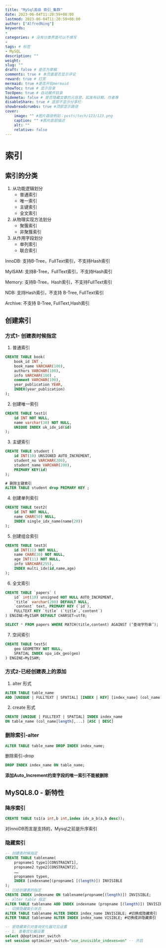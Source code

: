 ```yaml
---
title: "MySql高级 索引_集群"
date: 2023-06-04T11:20:59+08:00
lastmod: 2023-06-04T11:20:59+08:00
author: ["AlfredNing"]
keywords: 
- 
categories: # 没有分类界面可以不填写
- 
tags: # 标签
- MySQL
description: ""
weight:
slug: ""
draft: false # 是否为草稿
comments: true # 本页面是否显示评论
reward: true # 打赏
mermaid: true #是否开启mermaid
showToc: true # 显示目录
TocOpen: true # 自动展开目录
hidemeta: false # 是否隐藏文章的元信息，如发布日期、作者等
disableShare: true # 底部不显示分享栏
showbreadcrumbs: true #顶部显示路径
cover:
    image: "" #图片路径例如：posts/tech/123/123.png
    caption: "" #图片底部描述
    alt: ""
    relative: false
---
```


# 索引

## 索引的分类

1. 从功能逻辑划分
   - 普通索引
   - 唯一索引
   - 主键索引
   - 全文索引
2. 从物理实现方法划分
   - 聚簇索引
   - 非聚簇索引
3. 从作用字段划分
   - 单列索引
   - 联合索引

InnoDB: 支持B-Tree，FullText索引，不支持Hash索引

MyISAM: 支持B-Tree，FullText索引，不支持Hash索引

Memory: 支持B-Tree，Hash索引，不支持FullText索引

NDB: 支持Hash索引，不支持 B-Tree, FullText索引

Archive: 不支持 B-Tree, FullText,Hash索引

## 创建索引

### 方式1- 创建表时候指定

1. 普通索引

```sql
CREATE TABLE book( 
    book_id INT , 
    book_name VARCHAR(100), 
    authors VARCHAR(100), 
    info VARCHAR(100) , 
    comment VARCHAR(100), 
    year_publication YEAR, 
    INDEX(year_publication) 
);
```

2. 创建唯一索引

```sql
CREATE TABLE test1( 
    id INT NOT NULL, 
    name varchar(30) NOT NULL, 
    UNIQUE INDEX uk_idx_id(id) 
);
```

3. 主键索引

```sql
CREATE TABLE student ( 
    id INT(10) UNSIGNED AUTO_INCREMENT, 
    student_no VARCHAR(200),
    student_name VARCHAR(200), 
    PRIMARY KEY(id) 
);

# 删除主键索引
ALTER TABLE student drop PRIMARY KEY ;
```

4. 创建单列索引

```sql
CREATE TABLE test2( 
    id INT NOT NULL, 
    name CHAR(50) NULL, 
    INDEX single_idx_name(name(20)) 
);
```

5. 创建组合索引

```sql
CREATE TABLE test3( 
    id INT(11) NOT NULL, 
    name CHAR(30) NOT NULL, 
    age INT(11) NOT NULL, 
    info VARCHAR(255), 
    INDEX multi_idx(id,name,age) 
);
```

6. 全文索引

```sql
CREATE TABLE `papers` ( 
    id` int(10) unsigned NOT NULL AUTO_INCREMENT, 
    `title` varchar(200) DEFAULT NULL, 
    `content` text, PRIMARY KEY (`id`), 
    FULLTEXT KEY `title` (`title`,`content`) 
) ENGINE=MyISAM DEFAULT CHARSET=utf8;

SELECT * FROM papers WHERE MATCH(title,content) AGAINST (‘查询字符串’);
```

7. 空间索引

```sql
CREATE TABLE test5( 
    geo GEOMETRY NOT NULL, 
    SPATIAL INDEX spa_idx_geo(geo) 
) ENGINE=MyISAM;
```



### 方式2-已经创建表上的添加

1. alter 形式

```sql
ALTER TABLE table_name 
ADD [UNIQUE | FULLTEXT | SPATIAL] [INDEX | KEY] [index_name] (col_name[length],...) [ASC | DESC]
```

2. create 形式

```sql
CREATE [UNIQUE | FULLTEXT | SPATIAL] INDEX index_name 
ON table_name (col_name[length],...) [ASC | DESC]
```

### 删除索引-alter

```sql
ALTER TABLE table_name DROP INDEX index_name;
```

删除索引-drop

```sql
DROP INDEX index_name ON table_name;
```

**添加Auto_Increment约束字段的唯一索引不能被删除**

## MySQL8.0 - 新特性

### 降序索引

```sql
CREATE TABLE ts1(a int,b int,index idx_a_b(a,b desc));
```

对InnoDB而言是支持的，Mysql之前是升序索引

### 隐藏索引

```sql
-- 创建表时候指定
CREATE TABLE tablename( 
    propname1 type1[CONSTRAINT1], 
    propname2 type2[CONSTRAINT2], 
    ……
    propnamen typen, 
    INDEX [indexname](propname1 [(length)]) INVISIBLE 
);
-- 已经创建表的指定
CREATE INDEX indexname ON tablename(propname[(length)]) INVISIBLE;
-- alter table 指定
ALTER TABLE tablename ADD INDEX indexname (propname [(length)]) INVISIBLE;
-- 切换隐藏索引状态
ALTER TABLE tablename ALTER INDEX index_name INVISIBLE; #切换成隐藏索引 
ALTER TABLE tablename ALTER INDEX index_name VISIBLE; #切换成非隐藏索引

-- 是隐藏索引对查询优化器可见设置
-- 1. 查看优化器设置
select @@optimizer_switch
set session optimizer_switch="use_invisible_indexes=on" -- 开启

```

